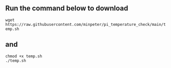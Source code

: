 ## Run the command below to download

`wget https://raw.githubusercontent.com/minpeter/pi_temperature_check/main/temp.sh`  

## and

`chmod +x temp.sh`  
`./temp.sh`  
